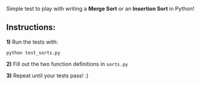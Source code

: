 Simple test to play with writing a **Merge Sort** or an **Insertion Sort** in Python!

## Instructions:

**1)** Run the tests with:

```
python test_sorts.py

```

**2)** Fill out the two function definitions in `sorts.py`

**3)** Repeat until your tests pass! :)
